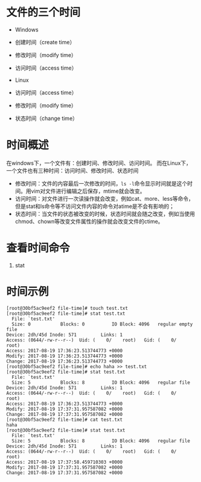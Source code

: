 # 文件的三个时间

- Windows
- 创建时间（create time）
- 修改时间（modify time）
- 访问时间（access time）

- Linux
- 访问时间（access time）
- 修改时间（modify time）
- 状态时间（change time）


# 时间概述
在windows下，一个文件有：创建时间、修改时间、访问时间。
而在Linux下，一个文件也有三种时间：访问时间、修改时间、状态时间

- 修改时间：文件的内容最后一次修改的时间，`ls -l`命令显示时间就是这个时间。用vim对文件进行编辑之后保存，mtime就会改变。
- 访问时间：对文件进行一次读操作就会改变，例如cat、more、less等命令，但是stat和ls命令等不访问文件内容的命令对atime是不会有影响的；
- 状态时间：当文件的状态被改变的时候，状态时间就会随之改变，例如当使用chmod、chown等改变文件属性的操作就会改变文件的ctime。


# 查看时间命令
1. stat 


# 时间示例

```
[root@30bf5ac9eef2 file-time]# touch test.txt
[root@30bf5ac9eef2 file-time]# stat test.txt
  File: `test.txt'
  Size: 0         	Blocks: 0          IO Block: 4096   regular empty file
Device: 2dh/45d	Inode: 571         Links: 1
Access: (0644/-rw-r--r--)  Uid: (    0/    root)   Gid: (    0/    root)
Access: 2017-08-19 17:36:23.513744773 +0000
Modify: 2017-08-19 17:36:23.513744773 +0000
Change: 2017-08-19 17:36:23.513744773 +0000
[root@30bf5ac9eef2 file-time]# echo haha >> test.txt
[root@30bf5ac9eef2 file-time]# stat test.txt
  File: `test.txt'
  Size: 5         	Blocks: 8          IO Block: 4096   regular file
Device: 2dh/45d	Inode: 571         Links: 1
Access: (0644/-rw-r--r--)  Uid: (    0/    root)   Gid: (    0/    root)
Access: 2017-08-19 17:36:23.513744773 +0000
Modify: 2017-08-19 17:37:31.957587082 +0000
Change: 2017-08-19 17:37:31.957587082 +0000
[root@30bf5ac9eef2 file-time]# cat test.txt
haha
[root@30bf5ac9eef2 file-time]# stat test.txt
  File: `test.txt'
  Size: 5         	Blocks: 8          IO Block: 4096   regular file
Device: 2dh/45d	Inode: 571         Links: 1
Access: (0644/-rw-r--r--)  Uid: (    0/    root)   Gid: (    0/    root)
Access: 2017-08-19 17:37:58.459710303 +0000
Modify: 2017-08-19 17:37:31.957587082 +0000
Change: 2017-08-19 17:37:31.957587082 +0000
```